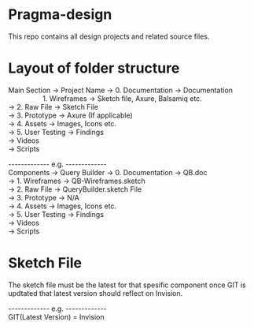 # Pragma-design
This repo contains all design projects and related source files.

# Layout of folder structure

Main Section -> Project Name -> 0. Documentation -> Documentation<br>
<span style="margin-left:70px"> 1. Wireframes -> Sketch file, Axure, Balsamiq etc.</span><br>
                             -> 2. Raw File -> Sketch File<br>
                             -> 3. Prototype -> Axure (If applicable)<br>
                             -> 4. Assets -> Images, Icons etc.<br>
                             -> 5. User Testing -> Findings<br>
                                                -> Videos<br>
                                                -> Scripts

------------- e.g. -------------<br>
Components -> Query Builder  -> 0. Documentation -> QB.doc<br>
                             -> 1. Wireframes -> QB-Wireframes.sketch<br>
                             -> 2. Raw File -> QueryBuilder.sketch File<br>
                             -> 3. Prototype -> N/A<br>
                             -> 4. Assets -> Images, Icons etc.<br>
                             -> 5. User Testing -> Findings<br>
                                                -> Videos<br>
                                                -> Scripts


# Sketch File

The sketch file must be the latest for that spesific component once GIT is
updtated that latest version should reflect on Invision.

------------- e.g. -------------<br>
GIT(Latest Version) = Invision
